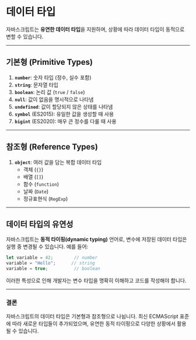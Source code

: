# 데이터 타입

자바스크립트는 **유연한 데이터 타입**을 지원하며, 상황에 따라 데이터 타입이 동적으로 변할 수 있습니다.

---

## 기본형 (Primitive Types)

1. **`number`**: 숫자 타입 (정수, 실수 포함)
2. **`string`**: 문자열 타입
3. **`boolean`**: 논리 값 (`true` / `false`)
4. **`null`**: 값이 없음을 명시적으로 나타냄
5. **`undefined`**: 값이 할당되지 않은 상태를 나타냄
6. **`symbol`** (ES2015): 유일한 값을 생성할 때 사용
7. **`bigint`** (ES2020): 매우 큰 정수를 다룰 때 사용

---

## 참조형 (Reference Types)

1. **`object`**: 여러 값을 담는 복합 데이터 타입
   - 객체 (`{}`)
   - 배열 (`[]`)
   - 함수 (`function`)
   - 날짜 (`Date`)
   - 정규표현식 (`RegExp`)

---

## 데이터 타입의 유연성

자바스크립트는 **동적 타이핑(dynamic typing)** 언어로, 변수에 저장된 데이터 타입은 실행 중 변경될 수 있습니다. 예를 들어:

```javascript
let variable = 42;        // number
variable = "Hello";      // string
variable = true;          // boolean
```

이러한 특성으로 인해 개발자는 변수 타입을 명확히 이해하고 코드를 작성해야 합니다.

---

### 결론

자바스크립트의 데이터 타입은 기본형과 참조형으로 나뉩니다. 최신 ECMAScript 표준에 따라 새로운 타입들이 추가되었으며, 유연한 동적 타이핑으로 다양한 상황에서 활용될 수 있습니다.
